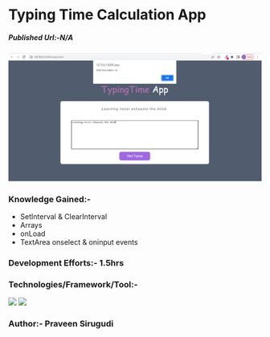 # Typing Time Calculation App

##### Published Url:-N/A


<img src="https://github.com/sirugudipraveen3637/TypingTime/blob/main/typingtime.PNG" height="50%" width="100%"/>


### Knowledge Gained:-

  - SetInterval & ClearInterval
  - Arrays
  - onLoad
  - TextArea onselect & oninput events
  
  
### Development Efforts:- 1.5hrs
  
### Technologies/Framework/Tool:-
<span>

<img src="https://img.shields.io/badge/-Java%20Script-yellowgreen"/>
<img src="https://img.shields.io/badge/-HTML-blue"/>
</span>


### Author:- <b>Praveen Sirugudi<b>


